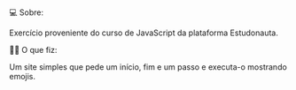 💻 Sobre:

Exercício proveniente do curso de JavaScript da plataforma Estudonauta.

👨‍💻 O que fiz:

Um site simples que pede um início, fim e um passo e executa-o mostrando emojis.
